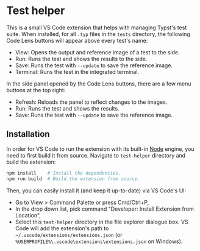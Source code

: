 # Test helper

This is a small VS Code extension that helps with managing Typst's test suite.
When installed, for all `.typ` files in the `tests` directory, the following
Code Lens buttons will appear above every test's name:

- View: Opens the output and reference image of a test to the side.
- Run: Runs the test and shows the results to the side.
- Save: Runs the test with `--update` to save the reference image.
- Terminal: Runs the test in the integrated terminal.

In the side panel opened by the Code Lens buttons, there are a few menu buttons
at the top right:

- Refresh: Reloads the panel to reflect changes to the images.
- Run: Runs the test and shows the results.
- Save: Runs the test with `--update` to save the reference image.

## Installation
In order for VS Code to run the extension with its built-in
[Node](https://nodejs.org) engine, you need to first build it from source.
Navigate to `test-helper` directory and build the extension:
```bash
npm install    # Install the dependencies.
npm run build  # Build the extension from source.
```

Then, you can easily install it (and keep it up-to-date) via VS Code's UI:
- Go to View > Command Palette or press Cmd/Ctrl+P,
- In the drop down list, pick command "Developer: Install Extension from
  Location",
- Select this `test-helper` directory in the file explorer dialogue box. VS Code
  will add the extension's path to `~/.vscode/extensions/extensions.json` (or
  `%USERPROFILE%\.vscode\extensions\extensions.json` on Windows).
